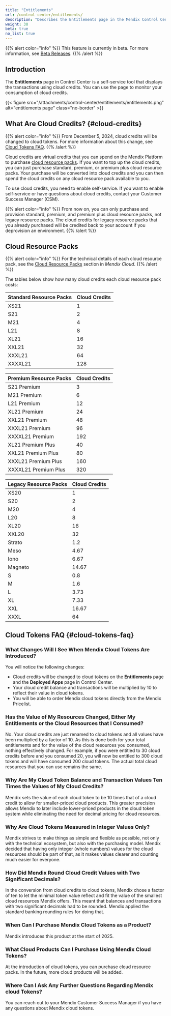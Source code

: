 ```yaml
---
title: "Entitlements"
url: /control-center/entitlements/
description: "Describes the Entitlements page in the Mendix Control Center."
weight: 30
beta: true
no_list: true 
---
```


{{% alert color="info" %}}
This feature is currently in beta. For more information, see [Beta Releases](/releasenotes/beta-features/).
{{% /alert %}}

## Introduction

The **Entitlements** page in Control Center is a self-service tool that displays the transactions using cloud credits. You can use the page to monitor your consumption of cloud credits.

{{< figure src="/attachments/control-center/entitlements/entitlements.png" alt="entitlements page" class="no-border" >}}

## What Are Cloud Credits? {#cloud-credits}

{{% alert color="info" %}}
From December 5, 2024, cloud credits will be changed to cloud tokens. For more information about this change, see [Cloud Tokens FAQ](#faq).
{{% /alert %}}

Cloud credits are virtual credits that you can spend on the Mendix Platform to purchase [cloud resource packs](/developerportal/deploy/mendix-cloud-deploy/#resource-pack). If you want to top up the cloud credits, you can just purchase standard, premium, or premium plus cloud resource packs. Your purchase will be converted into cloud credits and you can then spend the cloud credits on any cloud resource pack available to you.

To use cloud credits, you need to enable self-service. If you want to enable self-service or have questions about cloud credits, contact your Customer Success Manager (CSM).

{{% alert color="info" %}}
From now on, you can only purchase and provision standard, premium, and premium plus cloud resource packs, not legacy resource packs. The cloud credits for legacy resource packs that you already purchased will be credited back to your account if you deprovision an environment.
{{% /alert %}}

## Cloud Resource Packs

{{% alert color="info" %}}
For the technical details of each cloud resource pack, see the [Cloud Resource Packs](/developerportal/deploy/mendix-cloud-deploy/#resource-pack) section in *Mendix Cloud*.
{{% /alert %}}

The tables below show how many cloud credits each cloud resource pack costs:

| Standard Resource Packs    | Cloud Credits |
| ------------------------------ | ------------- |
| XS21                           | 1             |
| S21                            | 2             |
| M21                            | 4             |
| L21                            | 8             |
| XL21                           | 16            |
| XXL21                          | 32            |
| XXXL21                         | 64            |
| XXXXL21                        | 128           |

|Premium Resource Packs                  | Cloud Credits |
| ------------------------------ | ------------- |
| S21 Premium                    | 3             |
| M21 Premium                    | 6             |
| L21 Premium                    | 12            |
| XL21 Premium                   | 24            |
| XXL21 Premium                  | 48            |
| XXXL21 Premium                 | 96            |
| XXXXL21 Premium                | 192           |
| XL21 Premium Plus              | 40            |
| XXL21 Premium Plus             | 80            |
| XXXL21 Premium Plus            | 160           |
| XXXXL21 Premium Plus           | 320           |

| Legacy Resource Packs | Cloud Credits |
| ------------------------------ | ------------- |
| XS20    | 1             |
| S20     | 2             |
| M20     | 4             |
| L20     | 8             |
| XL20    | 16            |
| XXL20   | 32            |
| Strato  | 1.2           |
| Meso    | 4.67          |
| Iono    | 6.67          |
| Magneto | 14.67         |
| S       | 0.8           |
| M       | 1.6           |
| L       | 3.73          |
| XL      | 7.33          |
| XXL     | 16.67         |
| XXXL    | 64            |

## Cloud Tokens FAQ {#cloud-tokens-faq}

### What Changes Will I See When Mendix Cloud Tokens Are Introduced?

You will notice the following changes:

* Cloud credits will be changed to cloud tokens on the **Entitlements** page and the **Deployed Apps** page in Control Center.
* Your cloud credit balance and transactions will be multiplied by 10 to reflect their value in cloud tokens.
* You will be able to order Mendix cloud tokens directly from the Mendix Pricelist.

### Has the Value of My Resources Changed, Either My Entitlements or the Cloud Resources that I Consumed?

No. Your cloud credits are just renamed to cloud tokens and all values have been multiplied by a factor of 10. As this is done both for your total entitlements and for the value of the cloud resources you consumed, nothing effectively changed. For example, if you were entitled to 30 cloud credits before and you consumed 20, you will now be entitled to 300 cloud tokens and will have consumed 200 cloud tokens. The actual total cloud resources that you can use remains the same.

### Why Are My Cloud Token Balance and Transaction Values Ten Times the Values of My Cloud Credits?

Mendix sets the value of each cloud token to be 10 times that of a cloud credit to allow for smaller-priced cloud products. This greater precision allows Mendix to later include lower-priced products in the cloud token system while eliminating the need for decimal pricing for cloud resources.

### Why Are Cloud Tokens Measured in Integer Values Only?

Mendix strives to make things as simple and flexible as possible, not only with the technical ecosystem, but also with the purchasing model. Mendix decided that having only integer (whole numbers) values for the cloud resources should be part of that, as it makes values clearer and counting much easier for everyone.

### How Did Mendix Round Cloud Credit Values with Two Significant Decimals?

In the conversion from cloud credits to cloud tokens, Mendix chose a factor of ten to let the minimal token value reflect and fit the value of the smallest cloud resources Mendix offers. This meant that balances and transactions with two significant decimals had to be rounded. Mendix applied the standard banking rounding rules for doing that.

### When Can I Purchase Mendix Cloud Tokens as a Product?

Mendix introduces this product at the start of 2025.

### What Cloud Products Can I Purchase Using Mendix Cloud Tokens?

At the introduction of cloud tokens, you can purchase cloud resource packs. In the future, more cloud products will be added.

### Where Can I Ask Any Further Questions Regarding Mendix cloud Tokens?

You can reach out to your Mendix Customer Success Manager if you have any questions about Mendix cloud tokens.
